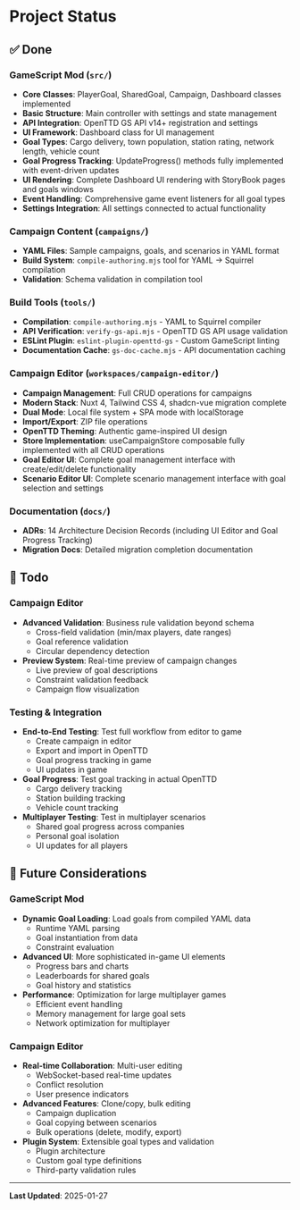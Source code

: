 # Project Status

## ✅ Done

### GameScript Mod (`src/`)
- **Core Classes**: PlayerGoal, SharedGoal, Campaign, Dashboard classes implemented
- **Basic Structure**: Main controller with settings and state management
- **API Integration**: OpenTTD GS API v14+ registration and settings
- **UI Framework**: Dashboard class for UI management
- **Goal Types**: Cargo delivery, town population, station rating, network length, vehicle count
- **Goal Progress Tracking**: UpdateProgress() methods fully implemented with event-driven updates
- **UI Rendering**: Complete Dashboard UI rendering with StoryBook pages and goals windows
- **Event Handling**: Comprehensive game event listeners for all goal types
- **Settings Integration**: All settings connected to actual functionality

### Campaign Content (`campaigns/`)
- **YAML Files**: Sample campaigns, goals, and scenarios in YAML format
- **Build System**: `compile-authoring.mjs` tool for YAML → Squirrel compilation
- **Validation**: Schema validation in compilation tool

### Build Tools (`tools/`)
- **Compilation**: `compile-authoring.mjs` - YAML to Squirrel compiler
- **API Verification**: `verify-gs-api.mjs` - OpenTTD GS API usage validation
- **ESLint Plugin**: `eslint-plugin-openttd-gs` - Custom GameScript linting
- **Documentation Cache**: `gs-doc-cache.mjs` - API documentation caching

### Campaign Editor (`workspaces/campaign-editor/`)
- **Campaign Management**: Full CRUD operations for campaigns
- **Modern Stack**: Nuxt 4, Tailwind CSS 4, shadcn-vue migration complete
- **Dual Mode**: Local file system + SPA mode with localStorage
- **Import/Export**: ZIP file operations
- **OpenTTD Theming**: Authentic game-inspired UI design
- **Store Implementation**: useCampaignStore composable fully implemented with all CRUD operations
- **Goal Editor UI**: Complete goal management interface with create/edit/delete functionality
- **Scenario Editor UI**: Complete scenario management interface with goal selection and settings

### Documentation (`docs/`)
- **ADRs**: 14 Architecture Decision Records (including UI Editor and Goal Progress Tracking)
- **Migration Docs**: Detailed migration completion documentation

## 🚧 Todo

### Campaign Editor
- **Advanced Validation**: Business rule validation beyond schema
  - Cross-field validation (min/max players, date ranges)
  - Goal reference validation
  - Circular dependency detection
- **Preview System**: Real-time preview of campaign changes
  - Live preview of goal descriptions
  - Constraint validation feedback
  - Campaign flow visualization

### Testing & Integration
- **End-to-End Testing**: Test full workflow from editor to game
  - Create campaign in editor
  - Export and import in OpenTTD
  - Goal progress tracking in game
  - UI updates in game
- **Goal Progress**: Test goal tracking in actual OpenTTD
  - Cargo delivery tracking
  - Station building tracking
  - Vehicle count tracking
- **Multiplayer Testing**: Test in multiplayer scenarios
  - Shared goal progress across companies
  - Personal goal isolation
  - UI updates for all players

## 💭 Future Considerations

### GameScript Mod
- **Dynamic Goal Loading**: Load goals from compiled YAML data
  - Runtime YAML parsing
  - Goal instantiation from data
  - Constraint evaluation
- **Advanced UI**: More sophisticated in-game UI elements
  - Progress bars and charts
  - Leaderboards for shared goals
  - Goal history and statistics
- **Performance**: Optimization for large multiplayer games
  - Efficient event handling
  - Memory management for large goal sets
  - Network optimization for multiplayer

### Campaign Editor
- **Real-time Collaboration**: Multi-user editing
  - WebSocket-based real-time updates
  - Conflict resolution
  - User presence indicators
- **Advanced Features**: Clone/copy, bulk editing
  - Campaign duplication
  - Goal copying between scenarios
  - Bulk operations (delete, modify, export)
- **Plugin System**: Extensible goal types and validation
  - Plugin architecture
  - Custom goal type definitions
  - Third-party validation rules

---

**Last Updated**: 2025-01-27